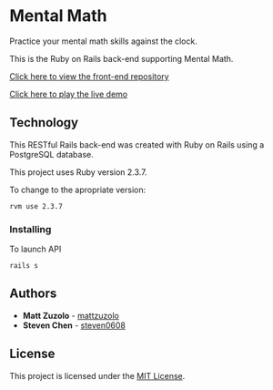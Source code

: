 # Mental Math

Practice your mental math skills against the clock.

This is the Ruby on Rails back-end supporting Mental Math.

[Click here to view the front-end repository](https://github.com/mattzuzolo/mental-math)

[Click here to play the live demo](https://mattzuzolo.github.io/mental-math/)

## Technology

This RESTful Rails back-end was created with Ruby on Rails using a PostgreSQL database.

This project uses Ruby version 2.3.7. 

To change to the apropriate version: 

```
rvm use 2.3.7 
```

### Installing

To launch API

```
rails s
```

## Authors

* **Matt Zuzolo** - [mattzuzolo](https://mattzuzolo.github.io/)
* **Steven Chen** - [steven0608](https://github.com/steven0608)

 ## License 
 
 This project is licensed under the [MIT License](https://opensource.org/licenses/MIT).
